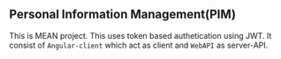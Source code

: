 ## Personal Information Management(PIM)
 This is MEAN project. This uses token based authetication using JWT. It consist of `Angular-client` which act as client and `WebAPI` as server-API.
